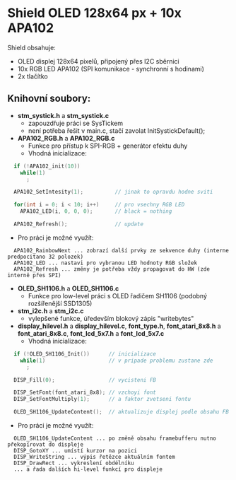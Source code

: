 # Shield OLED 128x64 px + 10x APA102

Shield obsahuje:
* OLED displej 128x64 pixelů, připojený přes I2C sběrnici
* 10x RGB LED APA102 (SPI komunikace - synchronní s hodinami)
* 2x tlačítko

## Knihovní soubory:
* **stm_systick.h** a **stm_systick.c**
  * zapouzdřuje práci se SysTickem
  * není potřeba řešit v main.c, stačí zavolat InitSystickDefault();
* **APA102_RGB.h** a **APA102_RGB.c**
  * Funkce pro přístup k SPI-RGB + generátor efektu duhy
  * Vhodná inicializace:
```C++
  if (!APA102_init(10))
    while(1)
      ;

  APA102_SetIntesity(1);          // jinak to opravdu hodne sviti

  for(int i = 0; i < 10; i++)     // pro vsechny RGB LED
    APA102_LED(i, 0, 0, 0);       // black = nothing

  APA102_Refresh();               // update
```
  * Pro práci je možné využít:
```
  APA102_RainbowNext ... zobrazí další prvky ze sekvence duhy (interne predpocitano 32 polozek)
  APA102_LED ... nastavi pro vybranou LED hodnoty RGB složek
  APA102_Refresh ... změny je potřeba vždy propagovat do HW (zde interně přes SPI)
```
* **OLED_SH1106.h** a **OLED_SH1106.c**
  * Funkce pro low-level práci s OLED řadičem SH1106 (podobný rozšířenější SSD1305)
* **stm_i2c.h** a **stm_i2c.c**
  * vylepšené funkce, úředevším blokový zápis "writebytes"
* **display_hilevel.h** a **display_hilevel.c**, **font_type.h**, **font_atari_8x8.h** a **font_atari_8x8.c**, **font_lcd_5x7.h** a **font_lcd_5x7.c**
  * Vhodná inicializace:
```C++
  if (!OLED_SH1106_Init())      // inicializace
    while(1)                    // v pripade problemu zustane zde
      ;

  DISP_Fill(0);                 // vycisteni FB

  DISP_SetFont(font_atari_8x8); // vzchoyi font
  DISP_SetFontMultiply(1);      // a faktor zvetseni fontu

  OLED_SH1106_UpdateContent();  // aktualizuje displej podle obsahu FB
```
  * Pro práci je možné využít:
```
  OLED_SH1106_UpdateContent ... po změně obsahu framebufferu nutno překopírovat do displeje
  DISP_GotoXY ... umístí kurzor na pozici
  DISP_WriteString ... výpis řetězce aktuálním fontem
  DISP_DrawRect ... vykreslení obdélníku
  ... a řada dalších hi-level funkcí pro displeje
```
